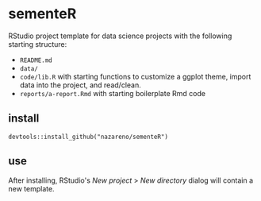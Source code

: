 # sementeR

RStudio project template for data science projects with the following starting structure: 

* `README.md` 
* `data/`
* `code/lib.R` with starting functions to customize a ggplot theme, import data into the project, and read/clean. 
* `reports/a-report.Rmd` with starting boilerplate Rmd code

## install

```
devtools::install_github("nazareno/sementeR")
```

## use

After installing, RStudio's _New project_ > _New directory_ dialog will contain a new template. 
